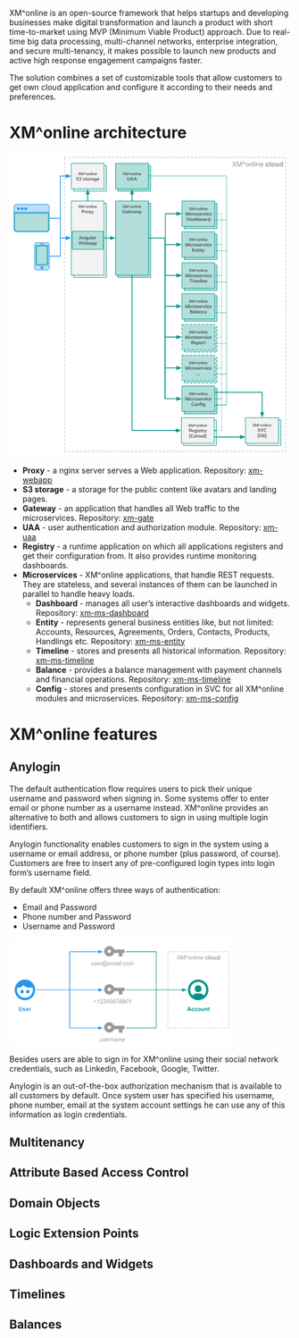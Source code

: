 XM^online is an open-source framework that helps startups and developing businesses make digital transformation and launch a product with short time-to-market using MVP (Minimum Viable Product) approach. Due to real-time big data processing, multi-channel networks, enterprise integration, and secure multi-tenancy, it makes possible to launch new products and active high response engagement campaigns faster. 

The solution combines a set of customizable tools that allow customers to get own cloud application and configure it according to their needs and preferences.

# XM^online architecture

<img src="/assets/img/HLA-general.png" width="600">

* **Proxy** - a nginx server serves a Web application.
Repository: [xm-webapp](https://github.com/xm-online/xm-webapp)
* **S3 storage** - a storage for the public content like avatars and landing pages.
* **Gateway** - an application that handles all Web traffic to the microservices.
Repository: [xm-gate](https://github.com/xm-online/xm-gate)
* **UAA** - user authentication and authorization module.
Repository: [xm-uaa](https://github.com/xm-online/xm-uaa)
* **Registry** - a runtime application on which all applications registers and get their configuration from. 
It also provides runtime monitoring dashboards.
* **Microservices** - XM^online applications, that handle REST requests. 
They are stateless, and several instances of them can be launched in parallel to handle heavy loads.
  * **Dashboard** - manages all user’s interactive dashboards and widgets. 
Repository: [xm-ms-dashboard](https://github.com/xm-online/xm-ms-dashboard)
  * **Entity** - represents general business entities like, but not limited: Accounts, Resources, Agreements, Orders, Contacts, Products, Handlings etc. 
Repository: [xm-ms-entity](https://github.com/xm-online/xm-ms-entity)
  * **Timeline** - stores and presents all historical information. 
Repository: [xm-ms-timeline](https://github.com/xm-online/xm-ms-timeline)
  * **Balance** - provides a balance management with payment channels and financial operations. 
Repository: [xm-ms-timeline](https://github.com/xm-online/xm-ms-balance)
  * **Config** - stores and presents configuration in SVC for all XM^online modules and microservices.
Repository: [xm-ms-config](https://github.com/xm-online/xm-ms-config)

# XM^online features
## Anylogin

The default authentication flow requires users to pick their unique username and password when signing in. Some systems offer to enter email or phone number as a username instead. XM^online provides an alternative to both and allows customers to sign in using multiple login identifiers.

Anylogin functionality enables customers to sign in the system using a username or email address, or phone number (plus password, of course). Customers are free to insert any of pre-configured login types into login form’s username field.

By default XM^online offers three ways of authentication:
* Email and Password
* Phone number and Password
* Username and Password

<img src="/assets/img/XM2-feature-anylogin.png" width="400">

Besides users are able to sign in for XM^online using their social network credentials, such as Linkedin, Facebook, Google, Twitter.

Anylogin is an out-of-the-box authorization mechanism that is available to all customers by default. Once system user has specified his username, phone number, email at the system account settings he can use any of this information as login credentials.

## Multitenancy

## Attribute Based Access Control

## Domain Objects

## Logic Extension Points

## Dashboards and Widgets

## Timelines



## Balances
